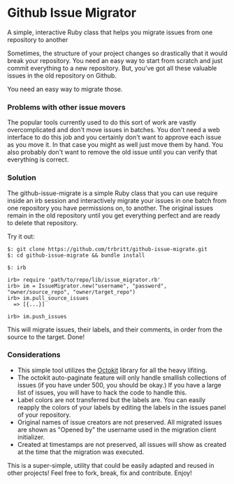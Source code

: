 # Github Issue Migrator
A simple, interactive Ruby class that helps you migrate issues from one repository to another

Sometimes, the structure of your project changes so drastically that it would break your repository.
You need an easy way to start from scratch and just commit everything to a new repository.
But, you've got all these valuable issues in the old repository on Github.

You need an easy way to migrate those.

### Problems with other issue movers

The popular tools currently used to do this sort of work are vastly overcomplicated and don't move issues in batches. You don't need a web interface to do this job and you certainly don't want to approve each issue as you move it. In that case you might as well just move them by hand. You also probably don't want to remove the old issue until you can verify that everything is correct.

### Solution

The github-issue-migrate is a simple Ruby class that you can use require inside an irb session and
interactively migrate your issues in one batch from one repository you have permissions on, to another. The original issues remain in the old repository until you get everything perfect and are ready to delete that repository.

Try it out:

```
$: git clone https://github.com/trbritt/github-issue-migrate.git
$: cd github-issue-migrate && bundle install

$: irb

irb> require 'path/to/repo/lib/issue_migrator.rb'
irb> im = IssueMigrator.new("username", "password", "owner/source_repo", "owner/target_repo")
irb> im.pull_source_issues
  => [{...}]
  
irb> im.push_issues
```

This will migrate issues, their labels, and their comments, in order from the source to the target. Done!

### Considerations

- This simple tool utilizes the [Octokit](https://github.com/octokit/octokit.rb) library for all the heavy lifiting.
- The octokit auto-paginate feature will only handle smallish collections of issues (if you have under 500, you should be okay.) If you have a large list of issues, you will have to hack the code to handle this.
- Label colors are not transferred but the labels are. You can easily reapply the colors of your labels by editing the labels in the issues panel of your repository.
- Original names of issue creators are not preserved. All migrated issues are shown as "Opened by" the username used in the migration client initializer.
- Created at timestamps are not preserved, all issues will show as created at the time that the migration was executed.

This is a super-simple, utility that could be easily adapted and reused in other projects! 
Feel free to fork, break, fix and contribute. Enjoy!
